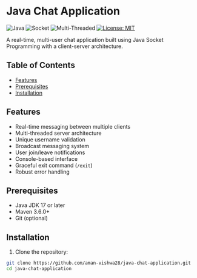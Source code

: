 # Java Chat Application

![Java](https://img.shields.io/badge/Java-17+-blue)
![Socket](https://img.shields.io/badge/Network-Socket_Programming-green)
![Multi-Threaded](https://img.shields.io/badge/Architecture-Multi--Threaded-orange)
[![License: MIT](https://img.shields.io/badge/License-MIT-yellow.svg)](https://opensource.org/licenses/MIT)

A real-time, multi-user chat application built using Java Socket Programming with a client-server architecture.

## Table of Contents
- [Features](#features)
- [Prerequisites](#prerequisites)
- [Installation](#installation)

## Features
- Real-time messaging between multiple clients
- Multi-threaded server architecture
- Unique username validation
- Broadcast messaging system
- User join/leave notifications
- Console-based interface
- Graceful exit command (`/exit`)
- Robust error handling

## Prerequisites
- Java JDK 17 or later
- Maven 3.6.0+
- Git (optional)

## Installation
1. Clone the repository:
```bash
git clone https://github.com/aman-vishwa28/java-chat-application.git
cd java-chat-application
